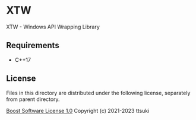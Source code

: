 # XTW

XTW - Windows API Wrapping Library

## Requirements
  - C++17

## License

Files in this directory are distributed under the following license, separately from parent directory.

[Boost Software License 1.0](LICENSE.md) Copyright (c) 2021-2023 ttsuki  
